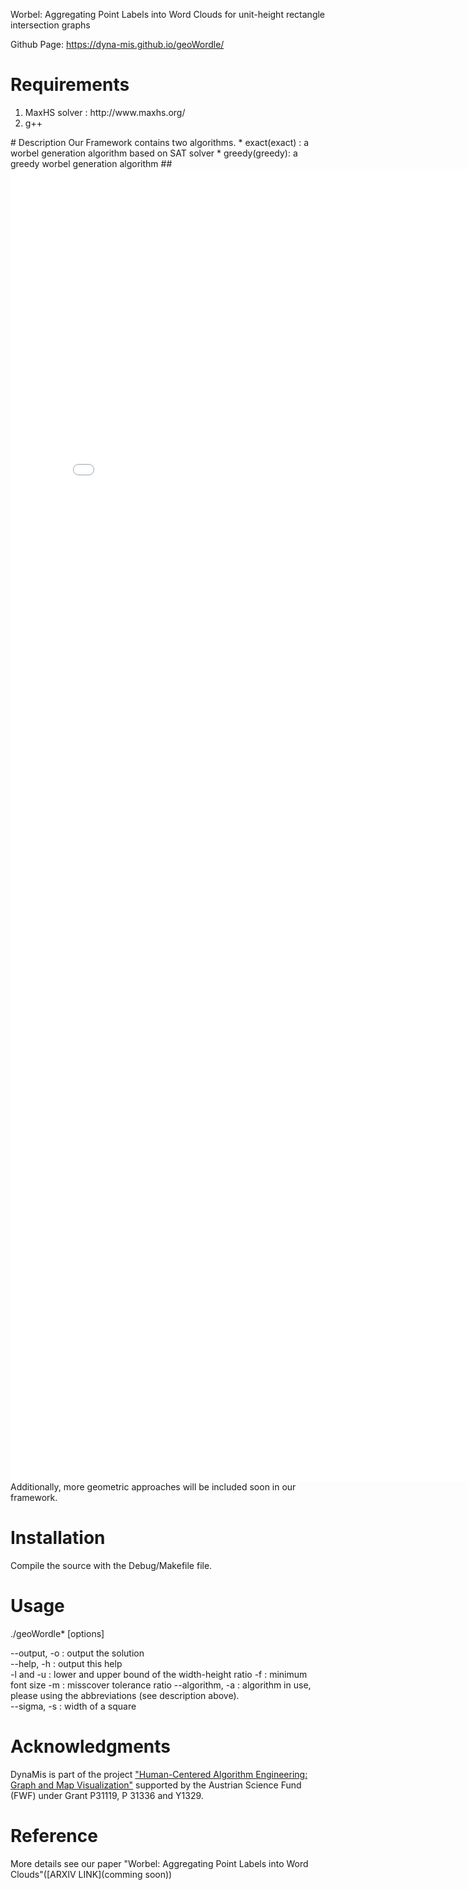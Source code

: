 Worbel: Aggregating Point Labels into Word Clouds
for unit-height rectangle intersection graphs

Github Page: https://dyna-mis.github.io/geoWordle/
# Requirements
<ol>
<li> MaxHS solver : http://www.maxhs.org/ </li>
<li>  g++ </li>
</ol>
# Description
Our Framework contains two algorithms.
* exact(exact) : a worbel generation algorithm based on SAT solver
* greedy(greedy): a greedy worbel generation algorithm
##<embed src="rectilinear-polygon.pdf" width="800px" height="2100px" />
Additionally, more geometric approaches will be included soon in our framework.

# Installation
Compile the source with the Debug/Makefile file.
# Usage
./geoWordle*  <instance> [options]


--output, -o : output the solution</br>
--help, -h : output this help</br>
-l and -u : lower and upper bound of the width-height ratio
-f : minimum font size
-m : misscover tolerance ratio 
--algorithm, -a : algorithm in use, please using the abbreviations (see description above).</br>
--sigma, -s : width of a square</br>



# Acknowledgments
DynaMis is part of the project ["Human-Centered Algorithm Engineering: Graph and Map Visualization"](https://www.ac.tuwien.ac.at/research/humalgo/) supported by the Austrian Science Fund (FWF) under Grant P31119, P 31336 and Y1329.
# Reference
More details see our paper "Worbel: Aggregating Point Labels into Word Clouds"([ARXIV LINK](comming soon))

